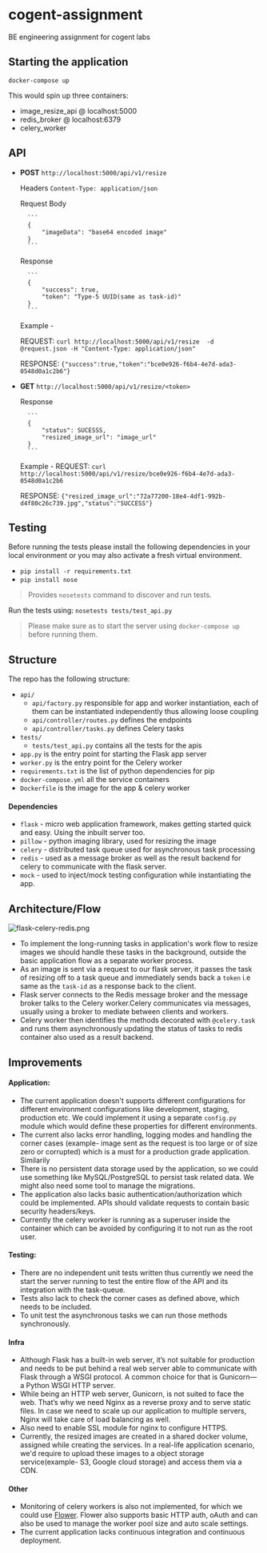 # cogent-assignment
BE engineering assignment for cogent labs

## Starting the application
```docker
docker-compose up
```
This would spin up three containers:
- image_resize_api @ localhost:5000
- redis_broker @ localhost:6379
- celery_worker 

## API
- **POST** `http://localhost:5000/api/v1/resize`

    Headers 
     `Content-Type: application/json`
     
    Request Body

        ```
        {
            "imageData": "base64 encoded image"
        }
        ``` 
     Response

        ```
        {
            "success": true,
            "token": "Type-5 UUID(same as task-id)"
        }
        ``` 
    Example - 

    REQUEST: `curl http://localhost:5000/api/v1/resize  -d @request.json -H "Content-Type: application/json"`

    RESPONSE: `{"success":true,"token":"bce0e926-f6b4-4e7d-ada3-0548d0a1c2b6"}`
    
- **GET** `http://localhost:5000/api/v1/resize/<token>`
     
    Response

        ```
        {
            "status": SUCESSS,
            "resized_image_url": "image_url"
        }
        ```
    Example - 
    REQUEST: `curl http://localhost:5000/api/v1/resize/bce0e926-f6b4-4e7d-ada3-0548d0a1c2b6`

    RESPONSE: `{"resized_image_url":"72a77200-18e4-4df1-992b-d4f80c26c739.jpg","status":"SUCCESS"}`

## Testing
Before running the tests please install the following dependencies in your local environment or you may also activate a fresh virtual environment.
- `pip install -r requirements.txt`
- `pip install nose`
>Provides `nosetests` command to discover and run tests.

Run the tests using: `nosetests tests/test_api.py`
> Please make sure as to start the server using `docker-compose up` before running them.

## Structure
The repo has the following structure:
- `api/` 
  - `api/factory.py` responsible for app and worker instantiation, each of them can be instantiated independently thus allowing loose coupling
  - `api/controller/routes.py` defines the endpoints
  - `api/controller/tasks.py` defines Celery tasks
- `tests/`
  - `tests/test_api.py` contains all the tests for the apis
- `app.py` is the entry point for starting the Flask app server
- `worker.py` is the entry point for the Celery worker
- `requirements.txt` is the list of python dependencies for pip
- `docker-compose.yml` all the service containers
- `Dockerfile` is the image for the app & celery worker

#### Dependencies
 - `flask` - micro web application framework, makes getting started quick and easy. Using the inbuilt server too.
 - `pillow` - python imaging library, used for resizing the image
 - `celery` - distributed task queue used for asynchronous task processing
 - `redis` - used as a message broker as well as the result backend for celery to communicate with the flask server.
-  `mock` - used to inject/mock testing configuration while instantiating the app.

## Architecture/Flow
![flask-celery-redis.png](https://github.com/anuragdhingra/cogent-assignment/blob/develop/flask-celery-redis.png)
- To implement the long-running tasks in application's work flow to resize images we should handle these tasks in the background, outside the basic application flow as a separate worker process.
- As an image is sent via a request to our flask server, it passes the task of resizing off to a task queue and immediately sends back a `token` i.e same as the `task-id` as a response back to the client.
- Flask server connects to the Redis message broker and the message broker talks to the Celery worker.Celery communicates via messages, usually using a broker to mediate between clients and workers. 
- Celery worker then identifies the methods decorated with `@celery.task` and runs them asynchronously updating the status of tasks to redis container also used as a result backend.


## Improvements
#### Application:
- The current application doesn't supports different configurations for different environment configurations like development, staging, production etc. We could implement it using a separate `config.py` module which would define these properties for different environments.
- The current also lacks error handling, logging modes and handling the corner cases (example- image sent as the request is too large or of size zero or corrupted) which is a must for a production grade application. Similarily 
- There is no persistent data storage used by the application, so we could use something like MySQL/PostgreSQL to persist task related data. We might also need some tool to manage the migrations.
- The application also lacks basic authentication/authorization which could be implemented. APIs should validate requests to contain basic security headers/keys.
- Currently the celery worker is running as a superuser inside the container which can be avoided by configuring it to not run as the root user.

#### Testing:
- There are no independent unit tests written thus currently we need the start the server running to test the entire flow of the API and its integration with the task-queue.
- Tests also lack to check the corner cases as defined above, which needs to be included.
- To unit test the asynchronous tasks we can run those methods synchronously. 

#### Infra
- Although Flask has a built-in web server, it’s not suitable for production and needs to be put behind a real web server able to communicate with Flask through a WSGI protocol. A common choice for that is Gunicorn— a Python WSGI HTTP server.
- While being an HTTP web server, Gunicorn, is not suited to face the web. That’s why we need Nginx as a reverse proxy and to serve static files. In case we need to scale up our application to multiple servers, Nginx will take care of load balancing as well.
- Also need to enable SSL module for nginx to configure HTTPS.
- Currently, the resized images are created in a shared docker volume, assigned while creating the services. In a real-life application scenario, we'd require to upload these images to a object storage service(example- S3, Google cloud storage) and access them via a CDN. 

#### Other
- Monitoring of celery workers is also not implemented, for which we could use [Flower](https://flower.readthedocs.io/en/latest/). Flower also supports basic HTTP auth, oAuth and can also be used to manage the worker pool size and auto scale settings.
- The current application lacks continuous integration and continuous deployment.
